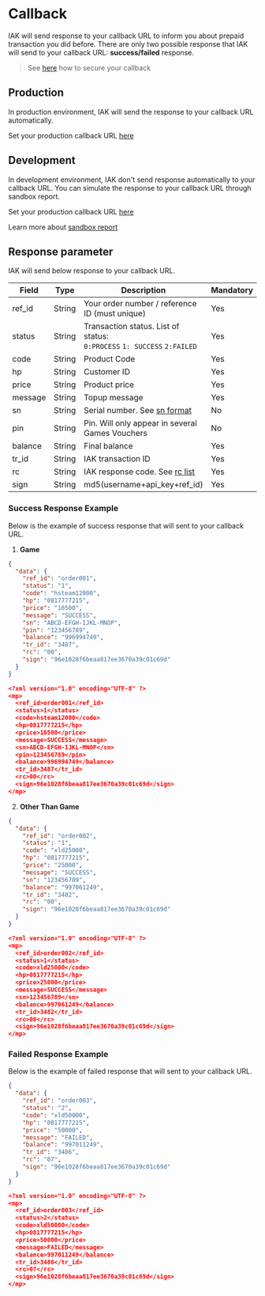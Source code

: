 # Callback

IAK will send response to your callback URL to inform you about prepaid transaction you did before. There are only two possible response that IAK will send to your callback URL: **success/failed** response.

<!-- theme: info -->

> See [here](https://iak-api.stoplight.io/docs/developer-documentation/docs/security.md#callback-notification) how to secure your callback

## Production

In production environment, IAK will send the response to your callback URL automatically. 

Set your production callback URL [here](https://developer.mobilepulsa.net/production/ip)

## Development

In development environment, IAK don't send response automatically to your callback URL. You can simulate the response to your callback URL through sandbox report. 

Set your production callback URL [here](https://developer.mobilepulsa.net/development)

Learn more about [sandbox report](https://docs.iak.id/docs/developer-documentation/docs/integration/sandbox-report.md)

## Response parameter

IAK will send below response to your callback URL.


Field | Type | Description | Mandatory
---------|----------|--------- |--------
 ref_id | String | Your order number / reference ID (must unique) | Yes 
 status | String | Transaction status. List of status: <br> `0:PROCESS` `1: SUCCESS` `2:FAILED` | Yes
 code | String | Product Code | Yes
 hp | String | Customer ID | Yes
 price | String | Product price | Yes
 message | String | Topup message | Yes
 sn | String | Serial number. See [sn format](./sn-format.md) | No
 pin | String | Pin. Will only appear in several Games Vouchers | No
 balance | String | Final balance | Yes
 tr_id | String | IAK transaction ID | Yes
 rc | String | IAK response code. See [rc list](./response-code.md)| Yes
 sign | String | md5(username+api_key+ref_id) | Yes

 ### Success Response Example

 Below is the example of success response that will sent to your callback URL.

  1. **Game**

<!--
type: tab
title: JSON
-->

```json
{
  "data": {
    "ref_id": "order001",
    "status": "1",
    "code": "hsteam12000",
    "hp": "0817777215",
    "price": "16500",
    "message": "SUCCESS",
    "sn": "ABCD-EFGH-IJKL-MNOP",
    "pin": "123456789",
    "balance": "996994749",
    "tr_id": "3487",
    "rc": "00",
    "sign": "96e1028f6beaa817ee3670a39c01c69d"
  }
}
```

<!--
type: tab
title: XML
-->

```json
<?xml version="1.0" encoding="UTF-8" ?>
<mp>
  <ref_id>order001</ref_id>
  <status>1</status>
  <code>hsteam12000</code>
  <hp>0817777215</hp>
  <price>16500</price>
  <message>SUCCESS</message>
  <sn>ABCD-EFGH-IJKL-MNOP</sn>
  <pin>123456789</pin>
  <balance>996994749</balance>
  <tr_id>3487</tr_id>
  <rc>00</rc>
  <sign>96e1028f6beaa817ee3670a39c01c69d</sign>
</mp>
```
<!-- type: tab-end -->

  2. **Other Than Game**

<!--
type: tab
title: JSON
-->

```json
{
  "data": {
    "ref_id": "order002",
    "status": "1",
    "code": "xld25000",
    "hp": "0817777215",
    "price": "25000",
    "message": "SUCCESS",
    "sn": "123456789",
    "balance": "997061249",
    "tr_id": "3482",
    "rc": "00",
    "sign": "96e1028f6beaa817ee3670a39c01c69d"
  }
}
```

<!--
type: tab
title: XML
-->

```json
<?xml version="1.0" encoding="UTF-8" ?>
<mp>
  <ref_id>order002</ref_id>
  <status>1</status>
  <code>xld25000</code>
  <hp>0817777215</hp>
  <price>25000</price>
  <message>SUCCESS</message>
  <sn>123456789</sn>
  <balance>997061249</balance>
  <tr_id>3482</tr_id>
  <rc>00</rc>
  <sign>96e1028f6beaa817ee3670a39c01c69d</sign>
</mp>
```
<!-- type: tab-end -->

### Failed Response Example

 Below is the example of failed response that will sent to your callback URL.

<!--
type: tab
title: JSON
-->

```json
{
  "data": {
    "ref_id": "order003",
    "status": "2",
    "code": "xld50000",
    "hp": "0817777215",
    "price": "50000",
    "message": "FAILED",
    "balance": "997011249",
    "tr_id": "3486",
    "rc": "07",
    "sign": "96e1028f6beaa817ee3670a39c01c69d"
  }
}
```

<!--
type: tab
title: XML
-->

```json
<?xml version="1.0" encoding="UTF-8" ?>
<mp>
  <ref_id>order003</ref_id>
  <status>2</status>
  <code>xld50000</code>
  <hp>0817777215</hp>
  <price>50000</price>
  <message>FAILED</message>
  <balance>997011249</balance>
  <tr_id>3486</tr_id>
  <rc>07</rc>
  <sign>96e1028f6beaa817ee3670a39c01c69d</sign>
</mp>
```
<!-- type: tab-end -->